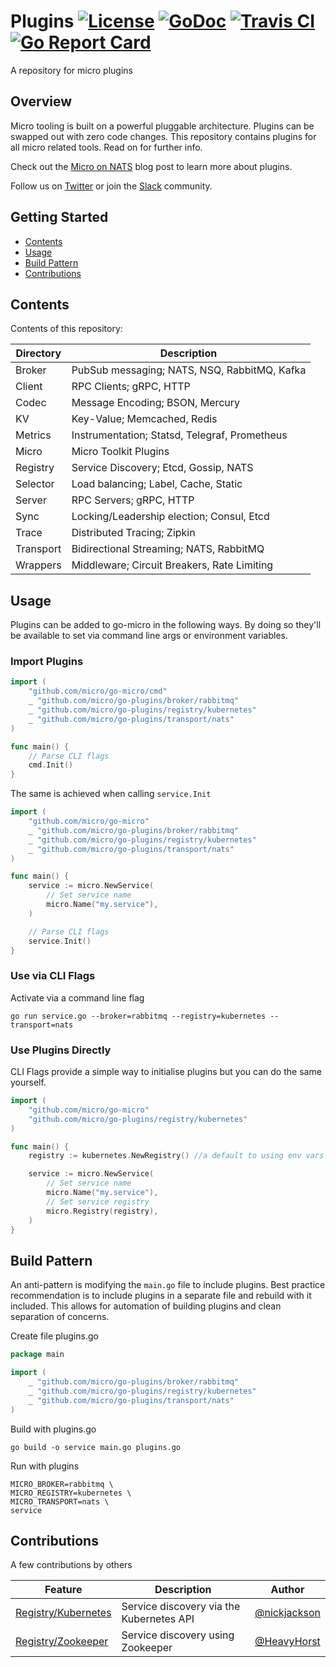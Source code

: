# Plugins [![License](https://img.shields.io/:license-apache-blue.svg)](https://opensource.org/licenses/Apache-2.0) [![GoDoc](https://godoc.org/github.com/micro/go-plugins?status.svg)](https://godoc.org/github.com/micro/go-plugins) [![Travis CI](https://travis-ci.org/micro/go-plugins.svg?branch=master)](https://travis-ci.org/micro/go-plugins) [![Go Report Card](https://goreportcard.com/badge/micro/go-plugins)](https://goreportcard.com/report/github.com/micro/go-plugins)

A repository for micro plugins

## Overview

Micro tooling is built on a powerful pluggable architecture. Plugins can be swapped out with zero code changes. 
This repository contains plugins for all micro related tools. Read on for further info.

Check out the [Micro on NATS](https://micro.mu/blog/2016/04/11/micro-on-nats.html) blog post to learn more about plugins.

Follow us on [Twitter](https://twitter.com/microhq) or join the [Slack](http://slack.micro.mu/) community.

## Getting Started

- [Contents](#contents)
- [Usage](#usage)
- [Build Pattern](#build-pattern)
- [Contributions](#contributions)

## Contents

Contents of this repository:

Directory	|	Description
---		|	---
Broker		|	PubSub messaging; NATS, NSQ, RabbitMQ, Kafka	
Client		|	RPC Clients; gRPC, HTTP
Codec		|	Message Encoding; BSON, Mercury
KV		|	Key-Value; Memcached, Redis
Metrics		|	Instrumentation; Statsd, Telegraf, Prometheus
Micro		|	Micro Toolkit Plugins
Registry	|	Service Discovery; Etcd, Gossip, NATS
Selector	|	Load balancing; Label, Cache, Static
Server		|	RPC Servers; gRPC, HTTP
Sync		|	Locking/Leadership election; Consul, Etcd
Trace		|	Distributed Tracing; Zipkin
Transport	|	Bidirectional Streaming; NATS, RabbitMQ
Wrappers	|	Middleware; Circuit Breakers, Rate Limiting


## Usage

Plugins can be added to go-micro in the following ways. By doing so they'll be available to set via command line args or environment variables.

### Import Plugins

```go
import (
	"github.com/micro/go-micro/cmd"
	_ "github.com/micro/go-plugins/broker/rabbitmq"
	_ "github.com/micro/go-plugins/registry/kubernetes"
	_ "github.com/micro/go-plugins/transport/nats"
)

func main() {
	// Parse CLI flags
	cmd.Init()
}
```

The same is achieved when calling ```service.Init```

```go
import (
	"github.com/micro/go-micro"
	_ "github.com/micro/go-plugins/broker/rabbitmq"
	_ "github.com/micro/go-plugins/registry/kubernetes"
	_ "github.com/micro/go-plugins/transport/nats"
)

func main() {
	service := micro.NewService(
		// Set service name
		micro.Name("my.service"),
	)

	// Parse CLI flags
	service.Init()
}
```

### Use via CLI Flags

Activate via a command line flag

```shell
go run service.go --broker=rabbitmq --registry=kubernetes --transport=nats
```

### Use Plugins Directly

CLI Flags provide a simple way to initialise plugins but you can do the same yourself.

```go
import (
	"github.com/micro/go-micro"
	"github.com/micro/go-plugins/registry/kubernetes"
)

func main() {
	registry := kubernetes.NewRegistry() //a default to using env vars for master API

	service := micro.NewService(
		// Set service name
		micro.Name("my.service"),
		// Set service registry
		micro.Registry(registry),
	)
}
```

## Build Pattern

An anti-pattern is modifying the `main.go` file to include plugins. Best practice recommendation is to include 
plugins in a separate file and rebuild with it included. This allows for automation of building plugins and 
clean separation of concerns.

Create file plugins.go
```go
package main

import (
	_ "github.com/micro/go-plugins/broker/rabbitmq"
	_ "github.com/micro/go-plugins/registry/kubernetes"
	_ "github.com/micro/go-plugins/transport/nats"
)
```

Build with plugins.go
```shell
go build -o service main.go plugins.go
```

Run with plugins
```shell
MICRO_BROKER=rabbitmq \
MICRO_REGISTRY=kubernetes \
MICRO_TRANSPORT=nats \
service
```

## Contributions

A few contributions by others

Feature		|	Description		|	Author
----------	|	------------		|	--------
[Registry/Kubernetes](https://godoc.org/github.com/micro/go-plugins/registry/kubernetes)	|	Service discovery via the Kubernetes API	|	[@nickjackson](https://github.com/nickjackson)
[Registry/Zookeeper](https://godoc.org/github.com/micro/go-plugins/registry/zookeeper)	|	Service discovery using Zookeeper	|	[@HeavyHorst](https://github.com/HeavyHorst)

